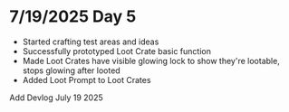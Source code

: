# 7/19/2025 Day 5

- Started crafting test areas and ideas
- Successfully prototyped Loot Crate basic function
- Made Loot Crates have visible glowing lock to show they're lootable, stops glowing after looted
- Added Loot Prompt to Loot Crates

Add Devlog July 19 2025
